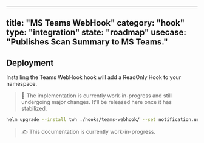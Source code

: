 
---
title: "MS Teams WebHook"
category: "hook"
type: "integration"
state: "roadmap"
usecase: "Publishes Scan Summary to MS Teams."
---

<!-- end -->

## Deployment

Installing the Teams WebHook hook will add a ReadOnly Hook to your namespace.

> 🔧 The implementation is currently work-in-progress and still undergoing major changes. It'll be released here once it has stabilized.

```bash
helm upgrade --install twh ./hooks/teams-webhook/ --set notification.url="http://example.com/my/webhook/target"
```
> ✍ This documentation is currently work-in-progress.
